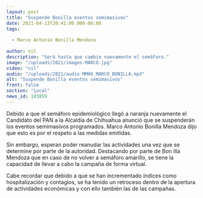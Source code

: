 ```yaml
---
layout: post
title: "Suspende Bonilla eventos semimasivos"
date: 2021-04-13T20:41:00.000-06:00
tags:
  
  - Marco Antonio Bonilla Mendoza
  
author: nil
description: "Será hasta que cambie nuevamente el semáforo."
image: "/uploads/2021/images-MARCO.jpg"
video: "nil"
audio: "/uploads/2021/audio-MM06_MARCO_BONILLA.mp3"
alt: "Suspende Bonilla eventos semimasivos"
front: false
section: "Local"
news_id: 183859
---
```


Debido a que el semáforo epidemiológico llegó a naranja nuevamente el Candidato del PAN a la Alcaldía de Chihuahua anunció que se suspenderán los eventos semimasivos programados. Marco Antonio Bonilla Mendoza dijo que esto es por el respeto a las medidas emitidas.

Sin embargo, esperan poder reanudar las actividades una vez que se determine por parte de la autoridad. Destacando por parte de Bon illa Mendoza que en caso de no volver a semáforo amarillo, se tiene la capacidad de llevar a cabo la campaña de forma virtual.

Cabe recordar que debido a que se han incrementado índices como hospitalización y contagios, se ha tenido un retroceso dentro de la apertura de actividades económicas y con ello también las de las campañas.

